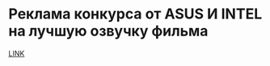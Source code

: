 # Реклама конкурса от ASUS И INTEL на лучшую озвучку фильма



[LINK](https://varlamov.ru/446392.html)